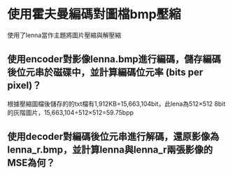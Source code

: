 # 使用霍夫曼編碼對圖檔bmp壓縮
使用了lenna當作主題將圖片壓縮與解壓縮
## 使用encoder對影像lenna.bmp進行編碼，儲存編碼後位元串於磁碟中，並計算編碼位元率 (bits per pixel)？
根據壓縮圖檔後儲存的的txt檔有1,912KB=15,663,104bit，此lena為512×512 8bit的灰階圖片，15,663,104÷512×512=59.75bpp
## 使用decoder對編碼後位元串進行解碼，還原影像為lenna_r.bmp，並計算lenna與lenna_r兩張影像的MSE為何？
